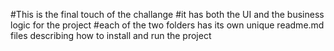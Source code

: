 #This is the final touch of the challange
#it has both the UI and the business logic for the project
#each of the two folders has its own unique readme.md files describing how to install and run the project
